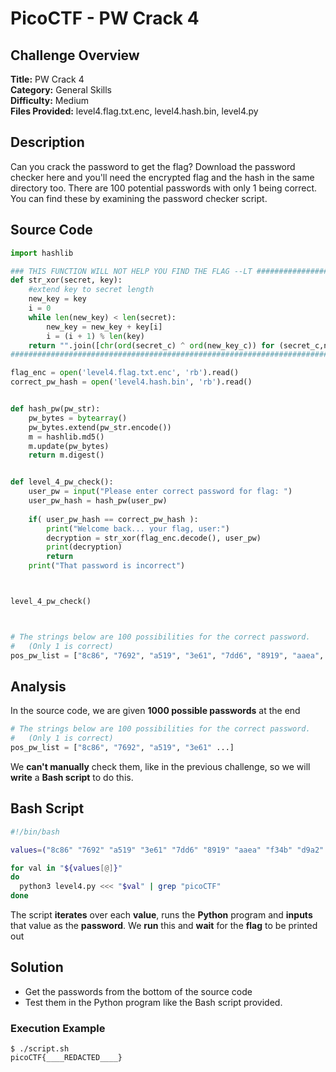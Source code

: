 # PicoCTF - PW Crack 4

## Challenge Overview
**Title:** PW Crack 4  
**Category:** General Skills  
**Difficulty:** Medium  
**Files Provided:** level4.flag.txt.enc, level4.hash.bin, level4.py  

## Description
Can you crack the password to get the flag? Download the password checker here and you'll need the encrypted flag and the hash in the same directory too. There are 100 potential passwords with only 1 being correct. You can find these by examining the password checker script.

## Source Code
```python
import hashlib

### THIS FUNCTION WILL NOT HELP YOU FIND THE FLAG --LT ########################
def str_xor(secret, key):
    #extend key to secret length
    new_key = key
    i = 0
    while len(new_key) < len(secret):
        new_key = new_key + key[i]
        i = (i + 1) % len(key)        
    return "".join([chr(ord(secret_c) ^ ord(new_key_c)) for (secret_c,new_key_c) in zip(secret,new_key)])
###############################################################################

flag_enc = open('level4.flag.txt.enc', 'rb').read()
correct_pw_hash = open('level4.hash.bin', 'rb').read()


def hash_pw(pw_str):
    pw_bytes = bytearray()
    pw_bytes.extend(pw_str.encode())
    m = hashlib.md5()
    m.update(pw_bytes)
    return m.digest()


def level_4_pw_check():
    user_pw = input("Please enter correct password for flag: ")
    user_pw_hash = hash_pw(user_pw)
    
    if( user_pw_hash == correct_pw_hash ):
        print("Welcome back... your flag, user:")
        decryption = str_xor(flag_enc.decode(), user_pw)
        print(decryption)
        return
    print("That password is incorrect")



level_4_pw_check()



# The strings below are 100 possibilities for the correct password. 
#   (Only 1 is correct)
pos_pw_list = ["8c86", "7692", "a519", "3e61", "7dd6", "8919", "aaea", "f34b", "d9a2", "39f7", "626b", "dc78", "2a98", "7a85", "cd15", "80fa", "8571", "2f8a", "2ca6", "7e6b", "9c52", "7423", "a42c", "7da0", "95ab", "7de8", "6537", "ba1e", "4fd4", "20a0", "8a28", "2801", "2c9a", "4eb1", "22a5", "c07b", "1f39", "72bd", "97e9", "affc", "4e41", "d039", "5d30", "d13f", "c264", "c8be", "2221", "37ea", "ca5f", "fa6b", "5ada", "607a", "e469", "5681", "e0a4", "60aa", "d8f8", "8f35", "9474", "be73", "ef80", "ea43", "9f9e", "77d7", "d766", "55a0", "dc2d", "a970", "df5d", "e747", "dc69", "cc89", "e59a", "4f68", "14ff", "7928", "36b9", "eac6", "5c87", "da48", "5c1d", "9f63", "8b30", "5534", "2434", "4a82", "d72c", "9b6b", "73c5", "1bcf", "c739", "6c31", "e138", "9e77", "ace1", "2ede", "32e0", "3694", "fc92", "a7e2"]
```

## Analysis
In the source code, we are given **1000 possible passwords** at the end
```python
# The strings below are 100 possibilities for the correct password. 
#   (Only 1 is correct)
pos_pw_list = ["8c86", "7692", "a519", "3e61" ...]
```
We **can't manually** check them, like in the previous challenge, so we will **write** a **Bash script** to do this.
## Bash Script
```bash
#!/bin/bash

values=("8c86" "7692" "a519" "3e61" "7dd6" "8919" "aaea" "f34b" "d9a2" "39f7" "626b" "dc78" "2a98" "7a85" "cd15" "80fa" "8571" "2f8a" "2ca6" "7e6b" "9c52" "7423" "a42c" "7da0" "95ab" "7de8" "6537" "ba1e" "4fd4" "20a0" "8a28" "2801" "2c9a" "4eb1" "22a5" "c07b" "1f39" "72bd" "97e9" "affc" "4e41" "d039" "5d30" "d13f" "c264" "c8be" "2221" "37ea" "ca5f" "fa6b" "5ada" "607a" "e469" "5681" "e0a4" "60aa" "d8f8" "8f35" "9474" "be73" "ef80" "ea43" "9f9e" "77d7" "d766" "55a0" "dc2d" "a970" "df5d" "e747" "dc69" "cc89" "e59a" "4f68" "14ff" "7928" "36b9" "eac6" "5c87" "da48" "5c1d" "9f63" "8b30" "5534" "2434" "4a82" "d72c" "9b6b" "73c5" "1bcf" "c739" "6c31" "e138" "9e77" "ace1" "2ede" "32e0" "3694" "fc92" "a7e2")

for val in "${values[@]}"
do
  python3 level4.py <<< "$val" | grep "picoCTF"
done
```
The script **iterates** over each **value**, runs the **Python** program and **inputs** that value as the **password**.
We **run** this and **wait** for the **flag** to be printed out

## Solution
- Get the passwords from the bottom of the source code
- Test them in the Python program like the Bash script provided.

### Execution Example
```
$ ./script.sh               
picoCTF{____REDACTED____}